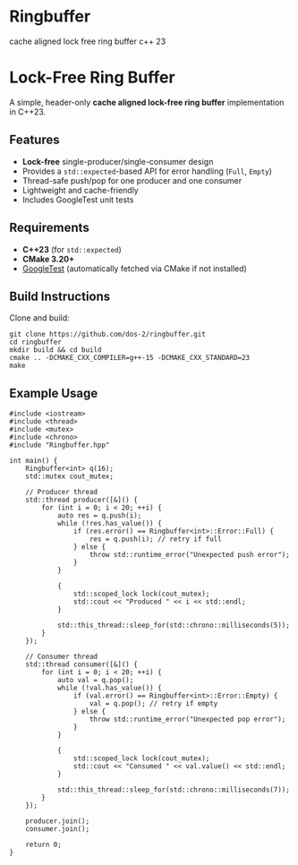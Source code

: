# Ringbuffer
cache aligned lock free ring buffer c++ 23

# Lock-Free Ring Buffer

A simple, header-only **cache aligned lock-free ring buffer** implementation in C++23.

## Features

- **Lock-free** single-producer/single-consumer design
- Provides a `std::expected`-based API for error handling (`Full`, `Empty`)
- Thread-safe push/pop for one producer and one consumer
- Lightweight and cache-friendly
- Includes GoogleTest unit tests

## Requirements

- **C++23** (for `std::expected`)
- **CMake 3.20+**
- [GoogleTest](https://github.com/google/googletest) (automatically fetched via CMake if not installed)

## Build Instructions

Clone and build:

```
git clone https://github.com/dos-2/ringbuffer.git
cd ringbuffer
mkdir build && cd build
cmake .. -DCMAKE_CXX_COMPILER=g++-15 -DCMAKE_CXX_STANDARD=23
make
```

## Example Usage

```
#include <iostream>
#include <thread>
#include <mutex>
#include <chrono>
#include "Ringbuffer.hpp"

int main() {
    Ringbuffer<int> q(16);
    std::mutex cout_mutex;

    // Producer thread
    std::thread producer([&]() {
        for (int i = 0; i < 20; ++i) {
            auto res = q.push(i);
            while (!res.has_value()) {
                if (res.error() == Ringbuffer<int>::Error::Full) {
                    res = q.push(i); // retry if full
                } else {
                    throw std::runtime_error("Unexpected push error");
                }
            }

            {
                std::scoped_lock lock(cout_mutex);
                std::cout << "Produced " << i << std::endl;
            }

            std::this_thread::sleep_for(std::chrono::milliseconds(5));
        }
    });

    // Consumer thread
    std::thread consumer([&]() {
        for (int i = 0; i < 20; ++i) {
            auto val = q.pop();
            while (!val.has_value()) {
                if (val.error() == Ringbuffer<int>::Error::Empty) {
                    val = q.pop(); // retry if empty
                } else {
                    throw std::runtime_error("Unexpected pop error");
                }
            }

            {
                std::scoped_lock lock(cout_mutex);
                std::cout << "Consumed " << val.value() << std::endl;
            }

            std::this_thread::sleep_for(std::chrono::milliseconds(7));
        }
    });

    producer.join();
    consumer.join();

    return 0;
}
```
